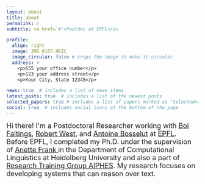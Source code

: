 ```yaml
---
layout: about
title: about
permalink: /
subtitle: <a href='#'>Postdoc at EPFL</a>

profile:
  align: right
  image: IMG_8167.HEIC
  image_circular: false # crops the image to make it circular
  address: >
    <p>555 your office number</p>
    <p>123 your address street</p>
    <p>Your City, State 12345</p>

news: true  # includes a list of news items
latest_posts: true  # includes a list of the newest posts
selected_papers: true # includes a list of papers marked as "selected={true}"
social: true  # includes social icons at the bottom of the page
---
```


<font size="4">Hi there! I'm a Postdoctoral Researcher working with 
                                <a href="https://people.epfl.ch/boi.faltings" target="_blank">Boi Faltings</a>, 
                                <a href="https://people.epfl.ch/robert.west" target="_blank">Robert West</a>, and 
                                <a href="https://people.epfl.ch/antoine.bosselut" target="_blank">Antoine Bosselut</a> 
                                <!--<a href="https://lia.epfl.ch/" target="_blank">LIA lab</a>,  
                                <a href="https://dlab.epfl.ch/" target="_blank">dLab</a>, and 
                                <a href="https://nlp.epfl.ch/" target="_blank">NLP</a> --> at
                                <a href="https://www.epfl.ch/" target="_blank">EPFL</a>. Before EPFL, I completed my Ph.D. under the supervision of 
                                <a href="http://www.cl.uni-heidelberg.de/~frank/" target="_blank"> Anette Frank </a> in the Department of Computational Linguistics at Heidelberg University
                                and also a part of <a href="https://www.aiphes.tu-darmstadt.de/de/aiphes/"
                                    target="_blank">Research Training Group AIPHES</a>. My research focuses on developing systems that can reason over text. 

